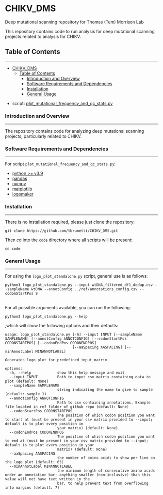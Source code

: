 # CHIKV_DMS
Deep mutational scanning repository for Thomas (Tem) Morrison Lab  

This repository contains code to run analysis for deep mutational scanning projects related to analysis for CHIKV.  

## Table of Contents
---------------------
- [CHIKV\_DMS](#chikv_dms)
  - [Table of Contents](#table-of-contents)
    - [Introduction and Overview](#introduction-and-overview)
    - [Software Requirements and Dependencies](#software-requirements-and-dependencies)
    - [Installation](#installation)
    - [General Usage](#general-usage)

* script: [plot_mutational_frequency_and_qc_stats.py](https://github.com/tbrunetti/CHIKV_DMS/wiki/DMS_plots)  
  


### Introduction and Overview
-----------------------------
The repository contains code for analyzing deep mutational scanning projects, particularly related to CHIKV.  


### Software Requirements and Dependencies
------------------------------------------  

For script `plot_mutational_frequency_and_qc_stats.py`:  

* [python >= v3.9](https://www.python.org/downloads/)  
* [pandas](https://pandas.pydata.org/docs/getting_started/install.html#installing-from-pypi)  
* [numpy](https://numpy.org/install/)  
* [matplotlib](https://matplotlib.org/stable/users/installing/index.html#installation)
* [logomaker](https://pypi.org/project/logomaker/) 


### Installation
-----------------  
There is no installation required, please just clone the repository:  
```
git clone https://github.com/tbrunetti/CHIKV_DMS.git
```  

Then cd into the `code` directory where all scripts will be present:  
```
cd code  
```

### General Usage  
-----------------  

For using the `logo_plot_standalone.py` script, general use is as follows:  

```
python3 logo_plot_standalone.py --input wtDNA_filtered_df1_dedup.csv --sampleName wtDNA --annotConfig ../ref/annotations_config.csv --codonStartPos 9 
```
<br/>  
For all possible arguments available, you can run the following:  

```
python3 logo_plot_standalone.py --help
```
,which will show the following options and their defaults:  

```
usage: logo_plot_standalone.py [-h] --input INPUT [--sampleName SAMPLENAME] [--annotConfig ANNOTCONFIG] [--codonStartPos CODONSTARTPOS] [--codonEndPos CODONENDPOS]
                               [--aaSpacing AASPACING] [--minAnnotLabel MINANNOTLABEL]

Generates logo plot for predefined input matrix

options:
  -h, --help            show this help message and exit  
  --input INPUT         Path to input csv matrix containing data to plot (default: None)  
  --sampleName SAMPLENAME  
                        string indicating the name to give to sample (default: sample_1)  
  --annotConfig ANNOTCONFIG  
                        Path to csv containing annotations. Example file located in ref folder of github repo (default: None)  
  --codonStartPos CODONSTARTPOS  
                        The position of which codon position you want to start at (must be present in your csv matrix provided to --input; default is to plot every position in
                        your matrix) (default: None)  
  --codonEndPos CODONENDPOS  
                        The position of which codon position you want to end at (must be present in your csv matrix provided to --input; default is to plot every position in your
                        matrix) (default: None)  
  --aaSpacing AASPACING  
                        the number of amino acids to show per line on the logo plot (default: 65)  
  --minAnnotLabel MINANNOTLABEL  
                        the minimum length of consecutive amino acids under an annotation bar; anything smaller (non-inclusive) than this value will not have text written in the
                        bar, to help prevent text from overflowing into margins (default: 7)  

```

 

